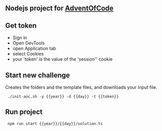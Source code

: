## Nodejs project for [AdventOfCode](https://adventofcode.com/)

## Get token 
 - Sign in 
 - Open DevTools 
 - open Application tab
 - select Cookies 
 - your 'token' is the value of the 'session'' cookie

## Start new challenge
Creates the folders and the template files, and downloads your input file.
```shell
 ./init-aoc.sh -y {{year}} -d {{day}} -t {{token}}
 ```


## Run project 

```shell
 npm run start {{year}}/{{day}}/solution.ts
 ```


